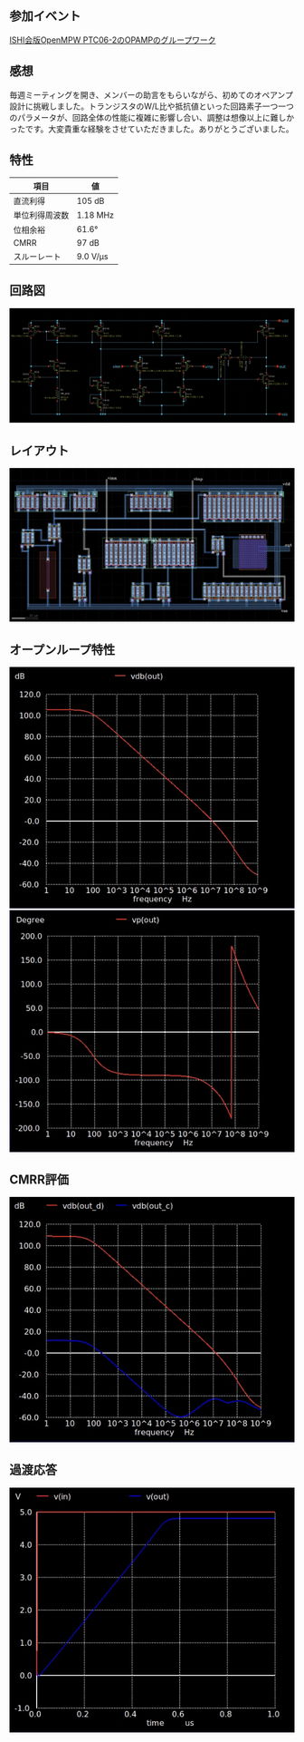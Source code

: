 ## 参加イベント
[ISHI会版OpenMPW PTC06-2のOPAMPのグループワーク](https://ishi-kai.org/openmpw/shuttle/ptc06/2025/06/14/shuttle_ISHI-Kai_OpenMPW-PTC06-2_OPAMP_Team.html)
　
## 感想
毎週ミーティングを開き、メンバーの助言をもらいながら、初めてのオペアンプ設計に挑戦しました。トランジスタのW/L比や抵抗値といった回路素子一つ一つのパラメータが、回路全体の性能に複雑に影響し合い、調整は想像以上に難しかったです。大変貴重な経験をさせていただきました。ありがとうございました。

## 特性
| 項目 | 値 |
| --- | --- |
| 直流利得 | 105 dB |
| 単位利得周波数 | 1.18 MHz |
| 位相余裕 | 61.6° |
| CMRR | 97 dB |
| スルーレート | 9.0 V/μs |

## 回路図
![Schematic](images/schematic.jpeg)

## レイアウト
![Layout](images/layout.jpeg)


## オープンループ特性
![利得](images/gain.jpeg)
![位相](images/phase.jpeg)

## CMRR評価
![CMRR](images/cmrr.jpeg)

## 過渡応答
![スルーレート](images/tran.jpeg)
